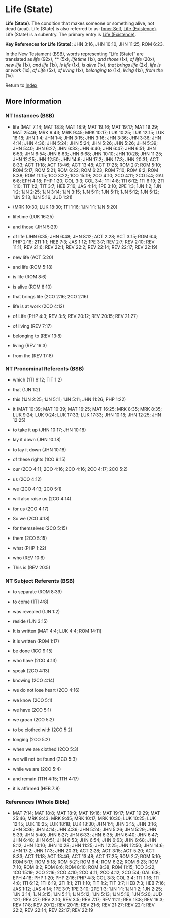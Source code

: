 # Life (State)
**Life (State)**. 
The condition that makes someone or something alive, not dead (acai). 
Life (State) is also referred to as: 
[Inner Self](InnerSelf.md), [Life (Existence)](Life.md). 
Life (State) is a subentry. The primary entry is 
[Life (Existence)](Life.md). 


**Key References for Life (State)**: 
JHN 3:16, JHN 10:10, JHN 11:25, ROM 6:23. 




In the New Testament (BSB), words representing “Life (State)” are translated as 
*life* (92x), ** (5x), *lifetime* (1x), *and those* (1x), *of life* (20x), *new life* (1x), *and life* (1x), *is life* (1x), *is alive* (1x), *that brings life* (2x), *life is at work* (1x), *of Life* (5x), *of living* (1x), *belonging to* (1x), *living* (1x), *from the* (1x). 


Return to [Index](00-Index.md)

## More Information

### NT Instances (BSB)

* life (MAT 7:14; MAT 18:8; MAT 18:9; MAT 19:16; MAT 19:17; MAT 19:29; MAT 25:46; MRK 9:43; MRK 9:45; MRK 10:17; LUK 10:25; LUK 12:15; LUK 18:18; JHN 1:4; JHN 1:4; JHN 3:15; JHN 3:16; JHN 3:36; JHN 3:36; JHN 4:14; JHN 4:36; JHN 5:24; JHN 5:24; JHN 5:26; JHN 5:26; JHN 5:39; JHN 5:40; JHN 6:27; JHN 6:33; JHN 6:40; JHN 6:47; JHN 6:51; JHN 6:53; JHN 6:54; JHN 6:63; JHN 6:68; JHN 10:10; JHN 10:28; JHN 11:25; JHN 12:25; JHN 12:50; JHN 14:6; JHN 17:2; JHN 17:3; JHN 20:31; ACT 8:33; ACT 11:18; ACT 13:46; ACT 13:48; ACT 17:25; ROM 2:7; ROM 5:10; ROM 5:17; ROM 5:21; ROM 6:22; ROM 6:23; ROM 7:10; ROM 8:2; ROM 8:38; ROM 11:15; 1CO 3:22; 1CO 15:19; 2CO 4:10; 2CO 4:11; 2CO 5:4; GAL 6:8; EPH 4:18; PHP 1:20; COL 3:3; COL 3:4; 1TI 4:8; 1TI 6:12; 1TI 6:19; 2TI 1:10; TIT 1:2; TIT 3:7; HEB 7:16; JAS 4:14; 1PE 3:10; 2PE 1:3; 1JN 1:2; 1JN 1:2; 1JN 2:25; 1JN 3:14; 1JN 3:15; 1JN 5:11; 1JN 5:11; 1JN 5:12; 1JN 5:12; 1JN 5:13; 1JN 5:16; JUD 1:21)

*  (MRK 10:30; LUK 18:30; 1TI 1:16; 1JN 1:1; 1JN 5:20)

* lifetime (LUK 16:25)

* and those (JHN 5:29)

* of life (JHN 6:35; JHN 6:48; JHN 8:12; ACT 2:28; ACT 3:15; ROM 6:4; PHP 2:16; 2TI 1:1; HEB 7:3; JAS 1:12; 1PE 3:7; REV 2:7; REV 2:10; REV 11:11; REV 21:6; REV 22:1; REV 22:2; REV 22:14; REV 22:17; REV 22:19)

* new life (ACT 5:20)

* and life (ROM 5:18)

* is life (ROM 8:6)

* is alive (ROM 8:10)

* that brings life (2CO 2:16; 2CO 2:16)

* life is at work (2CO 4:12)

* of Life (PHP 4:3; REV 3:5; REV 20:12; REV 20:15; REV 21:27)

* of living (REV 7:17)

* belonging to (REV 13:8)

* living (REV 16:3)

* from the (REV 17:8)



### NT Pronominal Referents (BSB)

* which (1TI 6:12; TIT 1:2)

* that (1JN 1:2)

* this (1JN 2:25; 1JN 5:11; 1JN 5:11; JHN 11:26; PHP 1:22)

* it (MAT 10:39; MAT 10:39; MAT 16:25; MAT 16:25; MRK 8:35; MRK 8:35; LUK 9:24; LUK 9:24; LUK 17:33; LUK 17:33; JHN 10:18; JHN 12:25; JHN 12:25)

* to take it up (JHN 10:17; JHN 10:18)

* lay it down (JHN 10:18)

* to lay it down (JHN 10:18)

* of these rights (1CO 9:15)

* our (2CO 4:11; 2CO 4:16; 2CO 4:16; 2CO 4:17; 2CO 5:2)

* us (2CO 4:12)

* we (2CO 4:13; 2CO 5:1)

* will also raise us (2CO 4:14)

* for us (2CO 4:17)

* So we (2CO 4:18)

* for themselves (2CO 5:15)

* them (2CO 5:15)

* what (PHP 1:22)

* who (REV 10:6)

* This is (REV 20:5)



### NT Subject Referents (BSB)

* to separate (ROM 8:39)

* to come (1TI 4:8)

* was revealed (1JN 1:2)

* reside (1JN 3:15)

* It is written (MAT 4:4; LUK 4:4; ROM 14:11)

* it is written (ROM 1:17)

* be done (1CO 9:15)

* who have (2CO 4:13)

* speak (2CO 4:13)

* knowing (2CO 4:14)

* we do not lose heart (2CO 4:16)

* we know (2CO 5:1)

* we have (2CO 5:1)

* we groan (2CO 5:2)

* to be clothed with (2CO 5:2)

* longing (2CO 5:2)

* when we are clothed (2CO 5:3)

* we will not be found (2CO 5:3)

* while we are (2CO 5:4)

* and remain (1TH 4:15; 1TH 4:17)

* it is affirmed (HEB 7:8)



### References (Whole Bible)

* MAT 7:14; MAT 18:8; MAT 18:9; MAT 19:16; MAT 19:17; MAT 19:29; MAT 25:46; MRK 9:43; MRK 9:45; MRK 10:17; MRK 10:30; LUK 10:25; LUK 12:15; LUK 16:25; LUK 18:18; LUK 18:30; JHN 1:4; JHN 3:15; JHN 3:16; JHN 3:36; JHN 4:14; JHN 4:36; JHN 5:24; JHN 5:26; JHN 5:29; JHN 5:39; JHN 5:40; JHN 6:27; JHN 6:33; JHN 6:35; JHN 6:40; JHN 6:47; JHN 6:48; JHN 6:51; JHN 6:53; JHN 6:54; JHN 6:63; JHN 6:68; JHN 8:12; JHN 10:10; JHN 10:28; JHN 11:25; JHN 12:25; JHN 12:50; JHN 14:6; JHN 17:2; JHN 17:3; JHN 20:31; ACT 2:28; ACT 3:15; ACT 5:20; ACT 8:33; ACT 11:18; ACT 13:46; ACT 13:48; ACT 17:25; ROM 2:7; ROM 5:10; ROM 5:17; ROM 5:18; ROM 5:21; ROM 6:4; ROM 6:22; ROM 6:23; ROM 7:10; ROM 8:2; ROM 8:6; ROM 8:10; ROM 8:38; ROM 11:15; 1CO 3:22; 1CO 15:19; 2CO 2:16; 2CO 4:10; 2CO 4:11; 2CO 4:12; 2CO 5:4; GAL 6:8; EPH 4:18; PHP 1:20; PHP 2:16; PHP 4:3; COL 3:3; COL 3:4; 1TI 1:16; 1TI 4:8; 1TI 6:12; 1TI 6:19; 2TI 1:1; 2TI 1:10; TIT 1:2; TIT 3:7; HEB 7:3; HEB 7:16; JAS 1:12; JAS 4:14; 1PE 3:7; 1PE 3:10; 2PE 1:3; 1JN 1:1; 1JN 1:2; 1JN 2:25; 1JN 3:14; 1JN 3:15; 1JN 5:11; 1JN 5:12; 1JN 5:13; 1JN 5:16; 1JN 5:20; JUD 1:21; REV 2:7; REV 2:10; REV 3:5; REV 7:17; REV 11:11; REV 13:8; REV 16:3; REV 17:8; REV 20:12; REV 20:15; REV 21:6; REV 21:27; REV 22:1; REV 22:2; REV 22:14; REV 22:17; REV 22:19



